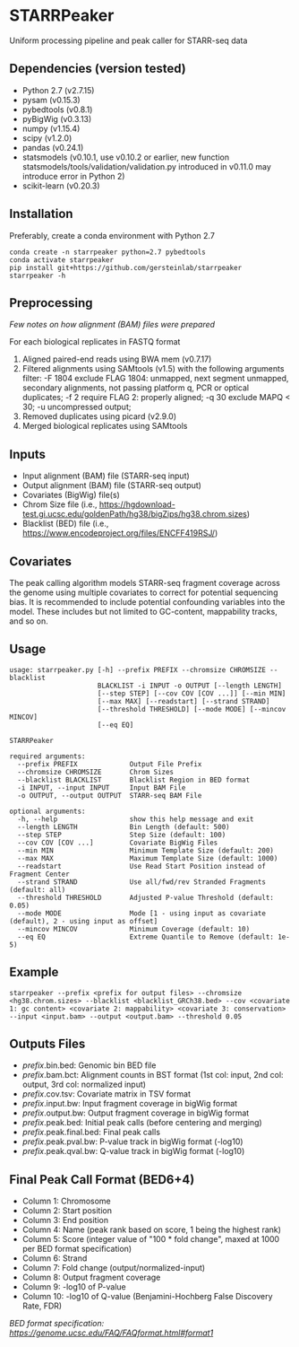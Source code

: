 # STARRPeaker
Uniform processing pipeline and peak caller for STARR-seq data

## Dependencies (version tested)
* Python 2.7 (v2.7.15)
* pysam (v0.15.3)
* pybedtools (v0.8.1)
* pyBigWig (v0.3.13)
* numpy (v1.15.4)
* scipy (v1.2.0)
* pandas (v0.24.1)
* statsmodels (v0.10.1, use v0.10.2 or earlier, new function statsmodels/tools/validation/validation.py introduced in v0.11.0 may introduce error in Python 2)
* scikit-learn (v0.20.3)

## Installation
Preferably, create a conda environment with Python 2.7
```
conda create -n starrpeaker python=2.7 pybedtools
conda activate starrpeaker
pip install git+https://github.com/gersteinlab/starrpeaker
starrpeaker -h
```

## Preprocessing
*Few notes on how alignment (BAM) files were prepared*

For each biological replicates in FASTQ format

1. Aligned paired-end reads using BWA mem (v0.7.17)
2. Filtered alignments using SAMtools (v1.5) with the following arguments
filter: -F 1804 exclude FLAG 1804: unmapped, next segment unmapped, secondary alignments, not passing platform q, PCR or optical duplicates; -f 2 require FLAG 2: properly aligned; -q 30 exclude MAPQ < 30; -u uncompressed output; 
3. Removed duplicates using picard (v2.9.0)
4. Merged biological replicates using SAMtools

## Inputs
* Input alignment (BAM) file (STARR-seq input)
* Output alignment (BAM) file (STARR-seq output)
* Covariates (BigWig) file(s)
* Chrom Size file (i.e., https://hgdownload-test.gi.ucsc.edu/goldenPath/hg38/bigZips/hg38.chrom.sizes) 
* Blacklist (BED) file (i.e., https://www.encodeproject.org/files/ENCFF419RSJ/)

## Covariates
The peak calling algorithm models STARR-seq fragment coverage across the genome using multiple covariates to correct for potential sequencing bias. It is recommended to include potential confounding variables into the model. These includes but not limited to GC-content, mappability tracks, and so on.

## Usage
```
usage: starrpeaker.py [-h] --prefix PREFIX --chromsize CHROMSIZE --blacklist
                      BLACKLIST -i INPUT -o OUTPUT [--length LENGTH]
                      [--step STEP] [--cov COV [COV ...]] [--min MIN]
                      [--max MAX] [--readstart] [--strand STRAND]
                      [--threshold THRESHOLD] [--mode MODE] [--mincov MINCOV]
                      [--eq EQ]

STARRPeaker

required arguments:
  --prefix PREFIX             Output File Prefix
  --chromsize CHROMSIZE       Chrom Sizes
  --blacklist BLACKLIST       Blacklist Region in BED format
  -i INPUT, --input INPUT     Input BAM File
  -o OUTPUT, --output OUTPUT  STARR-seq BAM File

optional arguments:
  -h, --help                  show this help message and exit
  --length LENGTH             Bin Length (default: 500)
  --step STEP                 Step Size (default: 100)
  --cov COV [COV ...]         Covariate BigWig Files
  --min MIN                   Minimum Template Size (default: 200)
  --max MAX                   Maximum Template Size (default: 1000)
  --readstart                 Use Read Start Position instead of Fragment Center
  --strand STRAND             Use all/fwd/rev Stranded Fragments (default: all)
  --threshold THRESHOLD       Adjusted P-value Threshold (default: 0.05)
  --mode MODE                 Mode [1 - using input as covariate (default), 2 - using input as offset]
  --mincov MINCOV             Minimum Coverage (default: 10)
  --eq EQ                     Extreme Quantile to Remove (default: 1e-5)
```

## Example
```
starrpeaker --prefix <prefix for output files> --chromsize <hg38.chrom.sizes> --blacklist <blacklist_GRCh38.bed> --cov <covariate 1: gc content> <covariate 2: mappability> <covariate 3: conservation> --input <input.bam> --output <output.bam> --threshold 0.05
```

## Outputs Files
* *prefix*.bin.bed: Genomic bin BED file
* *prefix*.bam.bct: Alignment counts in BST format (1st col: input, 2nd col: output, 3rd col: normalized input)
* *prefix*.cov.tsv: Covariate matrix in TSV format
* *prefix*.input.bw: Input fragment coverage in bigWig format
* *prefix*.output.bw: Output fragment coverage in bigWig format
* *prefix*.peak.bed: Initial peak calls (before centering and merging)
* *prefix*.peak.final.bed: Final peak calls
* *prefix*.peak.pval.bw: P-value track in bigWig format (-log10)
* *prefix*.peak.qval.bw: Q-value track in bigWig format (-log10)

## Final Peak Call Format (BED6+4)
* Column 1: Chromosome
* Column 2: Start position
* Column 3: End position
* Column 4: Name (peak rank based on score, 1 being the highest rank)
* Column 5: Score (integer value of "100 * fold change", maxed at 1000 per BED format specification)
* Column 6: Strand
* Column 7: Fold change (output/normalized-input)
* Column 8: Output fragment coverage
* Column 9: -log10 of P-value
* Column 10: -log10 of Q-value (Benjamini-Hochberg False Discovery Rate, FDR)

*BED format specification: https://genome.ucsc.edu/FAQ/FAQformat.html#format1*
